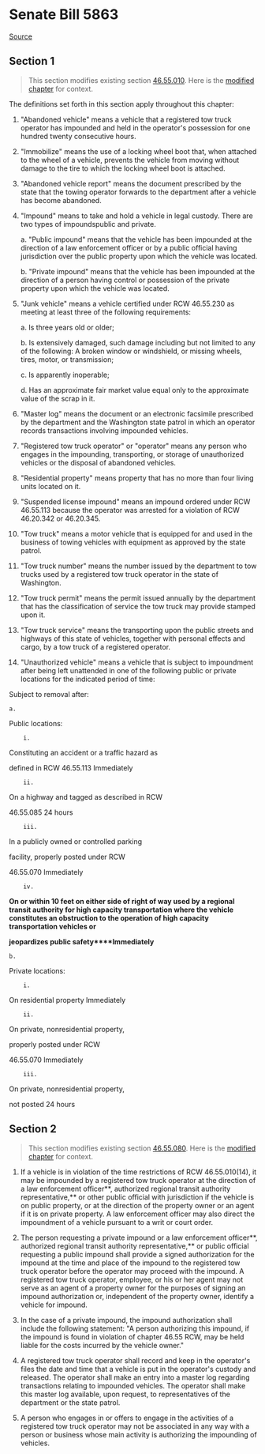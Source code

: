 # Senate Bill 5863

[Source](http://lawfilesext.leg.wa.gov/biennium/2021-22/Pdf/Bills/Senate%20Bills/5863.pdf)
## Section 1
> This section modifies existing section [46.55.010](/rcw/46_motor_vehicles/46.55_towing_and_impoundment.md). Here is the [modified chapter](rcw/46_motor_vehicles/46.55_towing_and_impoundment.md) for context.

The definitions set forth in this section apply throughout this chapter:

1. "Abandoned vehicle" means a vehicle that a registered tow truck operator has impounded and held in the operator's possession for one hundred twenty consecutive hours.

2. "Immobilize" means the use of a locking wheel boot that, when attached to the wheel of a vehicle, prevents the vehicle from moving without damage to the tire to which the locking wheel boot is attached.

3. "Abandoned vehicle report" means the document prescribed by the state that the towing operator forwards to the department after a vehicle has become abandoned.

4. "Impound" means to take and hold a vehicle in legal custody. There are two types of impoundspublic and private.

    a. "Public impound" means that the vehicle has been impounded at the direction of a law enforcement officer or by a public official having jurisdiction over the public property upon which the vehicle was located.

    b. "Private impound" means that the vehicle has been impounded at the direction of a person having control or possession of the private property upon which the vehicle was located.

5. "Junk vehicle" means a vehicle certified under RCW 46.55.230 as meeting at least three of the following requirements:

    a. Is three years old or older;

    b. Is extensively damaged, such damage including but not limited to any of the following: A broken window or windshield, or missing wheels, tires, motor, or transmission;

    c. Is apparently inoperable;

    d. Has an approximate fair market value equal only to the approximate value of the scrap in it.

6. "Master log" means the document or an electronic facsimile prescribed by the department and the Washington state patrol in which an operator records transactions involving impounded vehicles.

7. "Registered tow truck operator" or "operator" means any person who engages in the impounding, transporting, or storage of unauthorized vehicles or the disposal of abandoned vehicles.

8. "Residential property" means property that has no more than four living units located on it.

9. "Suspended license impound" means an impound ordered under RCW 46.55.113 because the operator was arrested for a violation of RCW 46.20.342 or 46.20.345.

10. "Tow truck" means a motor vehicle that is equipped for and used in the business of towing vehicles with equipment as approved by the state patrol.

11. "Tow truck number" means the number issued by the department to tow trucks used by a registered tow truck operator in the state of Washington.

12. "Tow truck permit" means the permit issued annually by the department that has the classification of service the tow truck may provide stamped upon it.

13. "Tow truck service" means the transporting upon the public streets and highways of this state of vehicles, together with personal effects and cargo, by a tow truck of a registered operator.

14. "Unauthorized vehicle" means a vehicle that is subject to impoundment after being left unattended in one of the following public or private locations for the indicated period of time:

Subject to removal after:

    a.

Public locations:

        i.

Constituting an accident or a traffic hazard as

defined in RCW 46.55.113  Immediately

        ii.

On a highway and tagged as described in RCW

46.55.085  24 hours

        iii.

In a publicly owned or controlled parking

facility, properly posted under RCW

46.55.070  Immediately

        iv.

**On or within 10 feet on either side of right of way used by a regional transit authority for high capacity transportation where the vehicle constitutes an obstruction to the operation of high capacity transportation vehicles or**

**jeopardizes public safety****Immediately**

    b.

Private locations:

        i.

On residential property  Immediately

        ii.

On private, nonresidential property,

properly posted under RCW

46.55.070  Immediately

        iii.

On private, nonresidential property,

not posted  24 hours


## Section 2
> This section modifies existing section [46.55.080](/rcw/46_motor_vehicles/46.55_towing_and_impoundment.md). Here is the [modified chapter](rcw/46_motor_vehicles/46.55_towing_and_impoundment.md) for context.

1. If a vehicle is in violation of the time restrictions of RCW 46.55.010(14), it may be impounded by a registered tow truck operator at the direction of a law enforcement officer**, authorized regional transit authority representative,** or other public official with jurisdiction if the vehicle is on public property, or at the direction of the property owner or an agent if it is on private property. A law enforcement officer may also direct the impoundment of a vehicle pursuant to a writ or court order.

2. The person requesting a private impound or a law enforcement officer**, authorized regional transit authority representative,** or public official requesting a public impound shall provide a signed authorization for the impound at the time and place of the impound to the registered tow truck operator before the operator may proceed with the impound. A registered tow truck operator, employee, or his or her agent may not serve as an agent of a property owner for the purposes of signing an impound authorization or, independent of the property owner, identify a vehicle for impound.

3. In the case of a private impound, the impound authorization shall include the following statement: "A person authorizing this impound, if the impound is found in violation of chapter 46.55 RCW, may be held liable for the costs incurred by the vehicle owner."

4. A registered tow truck operator shall record and keep in the operator's files the date and time that a vehicle is put in the operator's custody and released. The operator shall make an entry into a master log regarding transactions relating to impounded vehicles. The operator shall make this master log available, upon request, to representatives of the department or the state patrol.

5. A person who engages in or offers to engage in the activities of a registered tow truck operator may not be associated in any way with a person or business whose main activity is authorizing the impounding of vehicles.

